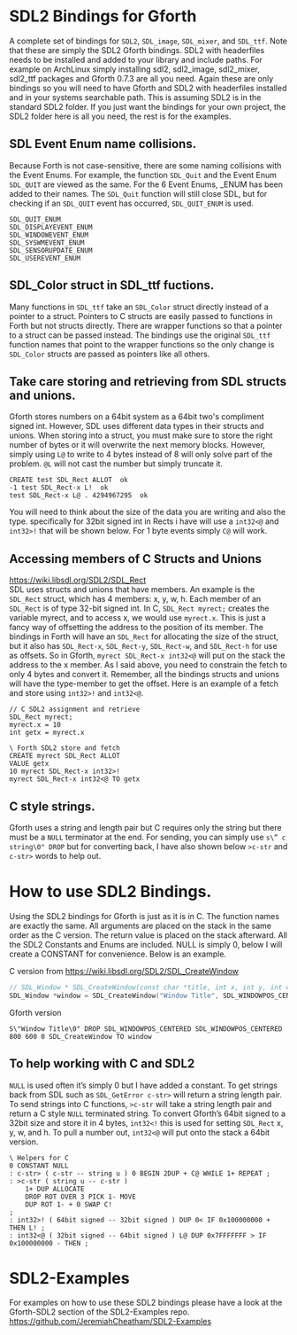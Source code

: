 # SDL2 Bindings for Gforth
A complete set of bindings for `SDL2`, `SDL_image`, `SDL_mixer`, and `SDL_ttf`. Note that these are simply the SDL2 Gforth bindings. SDL2 with headerfiles needs to be installed and added to your library and include paths. For example on ArchLinux simply installing sdl2, sdl2_image, sdl2_mixer, sdl2_ttf packages and Gforth 0.7.3 are all you need. Again these are only bindings so you will need to have Gforth and SDL2 with headerfiles installed and in your systems searchable path. This is assuming SDL2 is in the standard SDL2 folder. If you just want the bindings for your own project, the SDL2 folder here is all you need, the rest is for the examples.

## SDL Event Enum name collisions.
Because Forth is not case-sensitive, there are some naming collisions with the Event Enums. For example, the function `SDL_Quit` and the Event Enum `SDL_QUIT` are viewed as the same. For the 6 Event Enums, _ENUM has been added to their names. The `SDL_Quit` function will still close SDL, but for checking if an `SDL_QUIT` event has occurred, `SDL_QUIT_ENUM` is used.
```forth
SDL_QUIT_ENUM
SDL_DISPLAYEVENT_ENUM
SDL_WINDOWEVENT_ENUM
SDL_SYSWMEVENT_ENUM
SDL_SENSORUPDATE_ENUM
SDL_USEREVENT_ENUM
```
## SDL_Color struct in SDL_ttf fuctions.
Many functions in `SDL_ttf` take an `SDL_Color` struct directly instead of a pointer to a struct. Pointers to C structs are easily passed to functions in Forth but not structs directly. There are wrapper functions so that a pointer to a struct can be passed instead. The bindings use the original `SDL_ttf` function names that point to the wrapper functions so the only change is `SDL_Color` structs are passed as pointers like all others.

## Take care storing and retrieving from SDL structs and unions.
Gforth stores numbers on a 64bit system as a 64bit two's compliment signed int. However, SDL uses different data types in their structs and unions. When storing into a struct, you must make sure to store the right number of bytes or it will overwrite the next memory blocks. However, simply using `L@` to write to 4 bytes instead of 8 will only solve part of the problem. `@L` will not cast the number but simply truncate it.
```forth
CREATE test SDL_Rect ALLOT  ok
-1 test SDL_Rect-x L!  ok
test SDL_Rect-x L@ . 4294967295  ok
```
You will need to think about the size of the data you are writing and also the type. specifically for 32bit signed int in Rects i have will use a `int32<@` and `int32>!` that will be shown below. For 1 byte events simply `C@` will work.

## Accessing members of C Structs and Unions
https://wiki.libsdl.org/SDL2/SDL_Rect \
SDL uses structs and unions that have members. An example is the `SDL_Rect` struct, which has 4 members: x, y, w, h. Each member of an `SDL_Rect` is of type 32-bit signed int. In C, `SDL_Rect myrect;` creates the variable myrect, and to access x, we would use `myrect.x`. This is just a fancy way of offsetting the address to the position of its member. The bindings in Forth will have an `SDL_Rect` for allocating the size of the struct, but it also has `SDL_Rect-x`, `SDL_Rect-y`, `SDL_Rect-w`, and `SDL_Rect-h` for use as offsets. So in Gforth, `myrect SDL_Rect-x int32<@` will put on the stack the address to the x member. As I said above, you need to constrain the fetch to only 4 bytes and convert it. Remember, all the bindings structs and unions will have the type-member to get the offset. Here is an example of a fetch and store using `int32>!` and `int32<@`.
```forth
// C SDL2 assignment and retrieve
SDL_Rect myrect;
myrect.x = 10
int getx = myrect.x

\ Forth SDL2 store and fetch
CREATE myrect SDL_Rect ALLOT
VALUE getx
10 myrect SDL_Rect-x int32>!
myrect SDL_Rect-x int32<@ TO getx
```
## C style strings.
Gforth uses a string and length pair but C requires only the string but there must be a `NULL` terminator at the end. For sending, you can simply use `s\” c string\0" DROP` but for converting back, I have also shown below `>c-str` and `c-str>` words to help out.

# How to use SDL2 Bindings.
Using the SDL2 bindings for Gforth is just as it is in C. The function names are exactly the same. All arguments are placed on the stack in the same order as the C version. The return value is placed on the stack afterward. All the SDL2 Constants and Enums are included. NULL is simply 0, below I will create a CONSTANT for convenience. Below is an example.

C version from https://wiki.libsdl.org/SDL2/SDL_CreateWindow
```c
// SDL_Window * SDL_CreateWindow(const char *title, int x, int y, int w, int h, Uint32 flags);
SDL_Window *window = SDL_CreateWindow("Window Title", SDL_WINDOWPOS_CENTERED, SDL_WINDOWPOS_CENTERED, 800, 600, 0);
```
Gforth version
```forth
S\"Window Title\0" DROP SDL_WINDOWPOS_CENTERED SDL_WINDOWPOS_CENTERED 800 600 0 SDL_CreateWindow TO window
```
## To help working with C and SDL2
`NULL` is used often it’s simply 0 but I have added a constant. To get strings back from SDL such as `SDL_GetError c-str>` will return a string length pair. To send strings into C functions, `>c-str` will take a string length pair and return a C style `NULL` terminated string. To convert Gforth’s 64bit signed to a 32bit size and store it in 4 bytes, `int32<!` this is used for setting `SDL_Rect` x, y, w, and h. To pull a number out, `int32<@` will put onto the stack a 64bit version.
```forth
\ Helpers for C
0 CONSTANT NULL
: c-str> ( c-str -- string u ) 0 BEGIN 2DUP + C@ WHILE 1+ REPEAT ;
: >c-str ( string u -- c-str )
    1+ DUP ALLOCATE
    DROP ROT OVER 3 PICK 1- MOVE
    DUP ROT 1- + 0 SWAP C!
;
: int32>! ( 64bit signed -- 32bit signed ) DUP 0< IF 0x100000000 + THEN L! ;
: int32<@ ( 32bit signed -- 64bit signed ) L@ DUP 0x7FFFFFFF > IF 0x100000000 - THEN ;
```
# SDL2-Examples
For examples on how to use these SDL2 bindings please have a look at the Gforth-SDL2 section of the SDL2-Examples repo. 
https://github.com/JeremiahCheatham/SDL2-Examples
